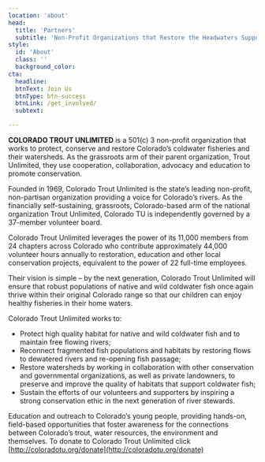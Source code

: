 ```yaml
---
location: 'about'
head:
  title: 'Partners'
  subtitle: 'Non-Profit Organizations that Restore the Headwaters Supports'
style:
  id: 'About'
  class: ''
  background_color:  
cta:
  headline:
  btnText: Join Us
  btnType: btn-success
  btnLink: /get_involved/
  subtext:

---
```


**COLORADO TROUT UNLIMITED** is a 501(c) 3 non-profit organization that works to protect, conserve and restore Colorado’s coldwater fisheries and their watersheds. As the grassroots arm of their parent organization, Trout Unlimited, they use cooperation, collaboration, advocacy and education to promote conservation.

Founded in 1969, Colorado Trout Unlimited is the state’s leading non-profit, non-partisan organization providing a voice for Colorado’s rivers. As the financially self-sustaining, grassroots, Colorado-based arm of the national organization Trout Unlimited, Colorado TU is independently governed by a 37-member volunteer board.

Colorado Trout Unlimited leverages the power of its 11,000 members from 24 chapters across Colorado who contribute approximately 44,000 volunteer hours annually to restoration, education and other local conservation projects, equivalent to the power of 22 full-time employees.

Their vision is simple – by the next generation, Colorado Trout Unlimited will ensure that robust populations of native and wild coldwater fish once again thrive within their original Colorado range so that our children can enjoy healthy fisheries in their home waters.

Colorado Trout Unlimited works to:

- Protect high quality habitat for native and wild coldwater fish and to    maintain free flowing rivers;
- Reconnect fragmented fish populations and habitats by restoring flows to dewatered rivers and re-opening fish passage;
- Restore watersheds by working in collaboration with other conservation and governmental organizations, as well as private landowners, to preserve and improve the quality of habitats that support coldwater fish;
- Sustain the efforts of our volunteers and supporters by inspiring a strong conservation ethic in the next generation of river stewards.

Education and outreach to Colorado’s young people, providing hands-on, field-based opportunities that foster awareness for the connections between Colorado’s trout, water resources, the environment and themselves. To donate to Colorado Trout Unlimited click [http://coloradotu.org/donate](http://coloradotu.org/donate)
